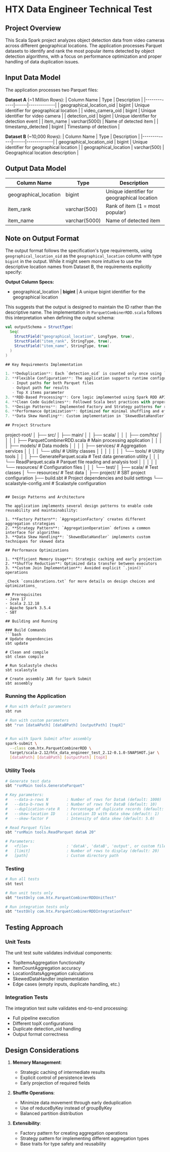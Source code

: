 # HTX Data Engineer Technical Test

## Project Overview
This Scala Spark project analyzes object detection data from video cameras across different geographical locations. The application processes Parquet datasets to identify and rank the most popular items detected by object detection algorithms, with a focus on performance optimization and proper handling of data duplication issues.

## Input Data Model
The application processes two Parquet files:

**Dataset A** (~1 Million Rows):
| Column Name | Type | Description |
|-------------|------|-------------|
| geographical_location_oid | bigint | Unique identifier for geographical location |
| video_camera_oid | bigint | Unique identifier for video camera |
| detection_oid | bigint | Unique identifier for detection event |
| item_name | varchar(5000) | Name of detected item |
| timestamp_detected | bigint | Timestamp of detection |

**Dataset B** (~10,000 Rows):
| Column Name | Type | Description |
|-------------|------|-------------|
| geographical_location_oid | bigint | Unique identifier for geographical location |
| geographical_location | varchar(500) | Geographical location description |

## Output Data Model
| Column Name | Type | Description |
|-------------|------|-------------|
| geographical_location | bigint | Unique identifier for geographical location |
| item_rank | varchar(500) | Rank of item (1 = most popular) |
| item_name | varchar(5000) | Name of detected item |

## Note on Output Format

The output format follows the specification's type requirements, using `geographical_location_oid` as the `geographical_location` column with type `bigint` in the output. While it might seem more intuitive to use the descriptive location names from Dataset B, the requirements explicitly specify:

**Output Column Specs:**
- geographical_location | **bigint** | A unique bigint identifier for the geographical location

This suggests that the output is designed to maintain the ID rather than the descriptive name.
The implementation in `ParquetCombinerRDD.scala` follows this interpretation when defining the output schema:

```scala
val outputSchema = StructType(
  Seq(
    StructField("geographical_location", LongType, true),
    StructField("item_rank", StringType, true),
    StructField("item_name", StringType, true)
  )
)

## Key Requirements Implementation

1. **Deduplication**: Each `detection_oid` is counted only once using `reduceByKey` operations.
2. **Flexible Configuration**: The application supports runtime configuration of:
   - Input paths for both Parquet files
   - Output path for results
   - Top X items parameter
3. **RDD-Based Processing**: Core logic implemented using Spark RDD API.
4. **Clean Code Guidelines**: Followed Scala best practices with proper error handling and documentation.
5. **Design Patterns**: Implemented Factory and Strategy patterns for reusable aggregation operations.
6. **Performance Optimization**: Optimized for minimal shuffling and efficient memory usage.
7. **Data Skew Handling**: Custom implementation in `SkewedDataHandler` using data salting technique.

## Project Structure
```
project-root/
│
├── src/
│   ├── main/
│   │   ├── scala/
│   │   │   ├── com/htx/
│   │   │   │   ├── ParquetCombinerRDD.scala     # Main processing application
│   │   │   │   ├── models/                      # Data models
│   │   │   │   ├── services/                    # Aggregation services
│   │   │   │   └── utils/                       # Utility classes
│   │   │   │
│   │   │   └── tools/                           # Utility tools
│   │   │       ├── GenerateParquet.scala        # Test data generation utility
│   │   │       └── ReadParquet.scala            # Parquet file reading and analysis tool
│   │   │
│   │   └── resources/                           # Configuration files
│   │
│   └── test/
│       ├── scala/                               # Test classes
│       └── resources/                           # Test data
│
├── project/                                     # SBT project configuration
├── build.sbt                                    # Project dependencies and build settings
└── scalastyle-config.xml                        # Scalastyle configuration
```

## Design Patterns and Architecture

The application implements several design patterns to enable code reusability and maintainability:

1. **Factory Pattern**: `AggregationFactory` creates different aggregation strategies
2. **Strategy Pattern**: `AggregationOperation` defines a common interface for algorithms
3. **Data Skew Handling**: `SkewedDataHandler` implements custom techniques for skewed data

## Performance Optimizations

1. **Efficient Memory Usage**: Strategic caching and early projection
2. **Shuffle Reduction**: Optimized data transfer between executors
3. **Custom Join Implementation**: Avoided explicit `.join()` operations

_Check `considerations.txt` for more details on design choices and optimizations_

## Prerequisites
- Java 17
- Scala 2.12.18
- Apache Spark 3.5.4
- SBT

## Building and Running

### Build Commands
```bash
# Update dependencies
sbt update

# Clean and compile
sbt clean compile

# Run Scalastyle checks
sbt scalastyle

# Create assembly JAR for Spark Submit
sbt assembly
```

### Running the Application
```bash
# Run with default parameters
sbt run

# Run with custom parameters
sbt "run [dataAPath] [dataBPath] [outputPath] [topX]"


# Run with Spark Submit after assembly
spark-submit \
  --class com.htx.ParquetCombinerRDD \
  target/scala-2.12/htx_data_engineer_test_2.12-0.1.0-SNAPSHOT.jar \
  [dataAPath] [dataBPath] [outputPath] [topX]
```

### Utility Tools
```bash
# Generate test data
sbt "runMain tools.GenerateParquet"

# Key parameters:
#   --data-a-rows N        : Number of rows for DataA (default: 1000)
#   --data-b-rows N        : Number of rows for DataB (default: 10)
#   --duplication-rate R   : Percentage of duplicate records (default: 0.15)
#   --skew-location ID     : Location ID with data skew (default: 1)
#   --skew-factor F        : Intensity of data skew (default: 5.0)

# Read Parquet files
sbt "runMain tools.ReadParquet dataA 20"

# Parameters:
#   <file>                 : 'dataA', 'dataB', 'output', or custom filename
#   [limit]                : Number of rows to display (default: 20)
#   [path]                 : Custom directory path
```

### Testing
```bash
# Run all tests
sbt test

# Run unit tests only
sbt "testOnly com.htx.ParquetCombinerRDDUnitTest"

# Run integration tests only
sbt "testOnly com.htx.ParquetCombinerRDDIntegrationTest"
```

## Testing Approach

### Unit Tests
The unit test suite validates individual components:
- TopItemsAggregation functionality
- ItemCountAggregation accuracy
- LocationStatsAggregation calculations
- SkewedDataHandler implementation
- Edge cases (empty inputs, duplicate handling, etc.)

### Integration Tests
The integration test suite validates end-to-end processing:
- Full pipeline execution
- Different topX configurations
- Duplicate detection_oid handling
- Output format correctness

## Design Considerations

1. **Memory Management**:
   - Strategic caching of intermediate results
   - Explicit control of persistence levels
   - Early projection of required fields

2. **Shuffle Operations**:
   - Minimize data movement through early deduplication
   - Use of reduceByKey instead of groupByKey
   - Balanced partition distribution

3. **Extensibility**:
   - Factory pattern for creating aggregation operations
   - Strategy pattern for implementing different aggregation types
   - Base traits for type safety and reusability
